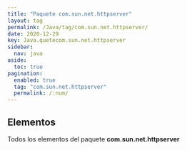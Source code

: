 ```yaml
---
title: "Paquete com.sun.net.httpserver"
layout: tag
permalink: /Java/tag/com.sun.net.httpserver/
date: 2020-12-29
key: Java.quetecom.sun.net.httpserver
sidebar: 
  nav: java
aside: 
  toc: true
pagination: 
  enabled: true
  tag: "com.sun.net.httpserver"
  permalink: /:num/
---
```


<h2>Elementos</h2>
Todos los elementos del paquete <strong>com.sun.net.httpserver</strong>
